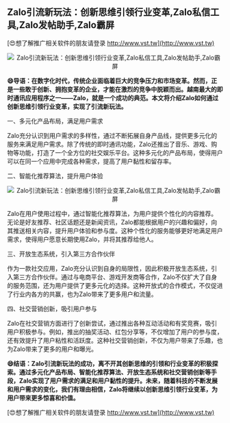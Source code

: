 ## **Zalo引流新玩法：创新思维引领行业变革,Zalo私信工具,Zalo发帖助手,Zalo霸屏**

[😍想了解推广相关软件的朋友请登录 http://www.vst.tw](http://www.vst.tw)

 <center><img src="https://vst.tw/MP4/tuiguang/png/6.png" alt="Zalo引流新玩法：创新思维引领行业变革,Zalo私信工具,Zalo发帖助手,Zalo霸屏"></center>

**😄导语：在数字化时代，传统企业面临着巨大的竞争压力和市场变革。然而，正是一些敢于创新、拥抱变革的企业，才能在激烈的竞争中脱颖而出。越南最大的即时通讯应用程序之一——Zalo，就是一个成功的典范。本文将介绍Zalo如何通过创新思维引领行业变革，实现了引流新玩法。**

一、多元化产品布局，满足用户需求

Zalo充分认识到用户需求的多样性，通过不断拓展自身产品线，提供更多元化的服务来满足用户需求。除了传统的即时通讯功能，Zalo还推出了音乐、游戏、购物等功能，打造了一个全方位的社交娱乐平台。这种多元化的产品布局，使得用户可以在同一个应用中完成各种需求，提高了用户黏性和留存率。

二、智能化推荐算法，提升用户体验

 <center><img src="https://vst.tw/MP4/tuiguang/png/2.png" alt="Zalo引流新玩法：创新思维引领行业变革,Zalo私信工具,Zalo发帖助手,Zalo霸屏"></center>

Zalo在用户使用过程中，通过智能化推荐算法，为用户提供个性化的内容推荐。无论是好友推荐、社区话题还是新闻资讯，Zalo都能根据用户的兴趣和偏好，向其推送相关内容，提升用户体验和参与度。这种个性化的服务能够更好地满足用户需求，使得用户愿意长期使用Zalo，并将其推荐给他人。

三、开放生态系统，引入第三方合作伙伴

作为一款社交应用，Zalo充分认识到自身的局限性，因此积极开放生态系统，引入第三方合作伙伴。通过与电商平台、游戏开发商等合作，Zalo不仅扩大了自身的服务范围，还为用户提供了更多元化的选择。这种开放式的合作模式，不仅促进了行业内各方的共赢，也为Zalo带来了更多用户和流量。

四、社交营销创新，吸引用户参与

Zalo在社交营销方面进行了创新尝试，通过推出各种互动活动和有奖竞赛，吸引用户积极参与。例如，推出的抽奖活动、红包分享等，不仅增加了用户的参与度，还有效提升了用户粘性和活跃度。这种社交营销创新，不仅为用户带来了乐趣，也为Zalo带来了更多的用户和曝光。

**😄结语：Zalo引流新玩法的成功，离不开其创新思维的引领和行业变革的积极探索。通过多元化产品布局、智能化推荐算法、开放生态系统和社交营销创新等手段，Zalo实现了用户需求的满足和用户黏性的提升。未来，随着科技的不断发展和用户需求的变化，我们有理由相信，Zalo将继续以创新思维引领行业变革，为用户带来更多惊喜和价值。**

[😍想了解推广相关软件的朋友请登录 http://www.vst.tw](http://www.vst.tw)



